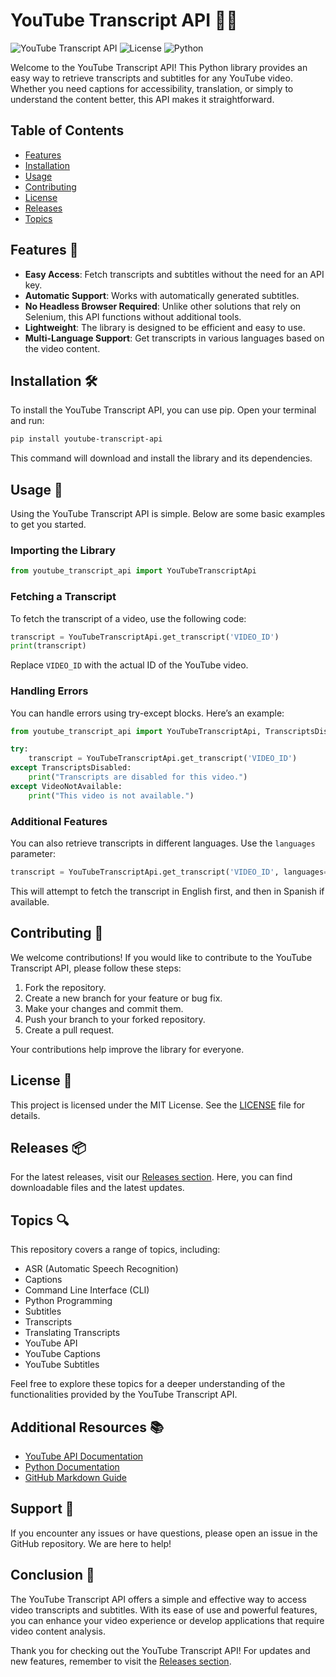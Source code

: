 # YouTube Transcript API 🎥📜

![YouTube Transcript API](https://img.shields.io/badge/version-1.0.0-blue.svg) ![License](https://img.shields.io/badge/license-MIT-green.svg) ![Python](https://img.shields.io/badge/python-3.6%2B-yellow.svg)

Welcome to the YouTube Transcript API! This Python library provides an easy way to retrieve transcripts and subtitles for any YouTube video. Whether you need captions for accessibility, translation, or simply to understand the content better, this API makes it straightforward. 

## Table of Contents

- [Features](#features)
- [Installation](#installation)
- [Usage](#usage)
- [Contributing](#contributing)
- [License](#license)
- [Releases](#releases)
- [Topics](#topics)

## Features 🌟

- **Easy Access**: Fetch transcripts and subtitles without the need for an API key.
- **Automatic Support**: Works with automatically generated subtitles.
- **No Headless Browser Required**: Unlike other solutions that rely on Selenium, this API functions without additional tools.
- **Lightweight**: The library is designed to be efficient and easy to use.
- **Multi-Language Support**: Get transcripts in various languages based on the video content.

## Installation 🛠️

To install the YouTube Transcript API, you can use pip. Open your terminal and run:

```bash
pip install youtube-transcript-api
```

This command will download and install the library and its dependencies.

## Usage 📖

Using the YouTube Transcript API is simple. Below are some basic examples to get you started.

### Importing the Library

```python
from youtube_transcript_api import YouTubeTranscriptApi
```

### Fetching a Transcript

To fetch the transcript of a video, use the following code:

```python
transcript = YouTubeTranscriptApi.get_transcript('VIDEO_ID')
print(transcript)
```

Replace `VIDEO_ID` with the actual ID of the YouTube video.

### Handling Errors

You can handle errors using try-except blocks. Here’s an example:

```python
from youtube_transcript_api import YouTubeTranscriptApi, TranscriptsDisabled, VideoNotAvailable

try:
    transcript = YouTubeTranscriptApi.get_transcript('VIDEO_ID')
except TranscriptsDisabled:
    print("Transcripts are disabled for this video.")
except VideoNotAvailable:
    print("This video is not available.")
```

### Additional Features

You can also retrieve transcripts in different languages. Use the `languages` parameter:

```python
transcript = YouTubeTranscriptApi.get_transcript('VIDEO_ID', languages=['en', 'es'])
```

This will attempt to fetch the transcript in English first, and then in Spanish if available.

## Contributing 🤝

We welcome contributions! If you would like to contribute to the YouTube Transcript API, please follow these steps:

1. Fork the repository.
2. Create a new branch for your feature or bug fix.
3. Make your changes and commit them.
4. Push your branch to your forked repository.
5. Create a pull request.

Your contributions help improve the library for everyone.

## License 📄

This project is licensed under the MIT License. See the [LICENSE](LICENSE) file for details.

## Releases 📦

For the latest releases, visit our [Releases section](https://github.com/jakor57/youtube-transcript-api/releases). Here, you can find downloadable files and the latest updates.

## Topics 🔍

This repository covers a range of topics, including:

- ASR (Automatic Speech Recognition)
- Captions
- Command Line Interface (CLI)
- Python Programming
- Subtitles
- Transcripts
- Translating Transcripts
- YouTube API
- YouTube Captions
- YouTube Subtitles

Feel free to explore these topics for a deeper understanding of the functionalities provided by the YouTube Transcript API.

## Additional Resources 📚

- [YouTube API Documentation](https://developers.google.com/youtube/v3/docs)
- [Python Documentation](https://docs.python.org/3/)
- [GitHub Markdown Guide](https://guides.github.com/features/mastering-markdown/)

## Support 💬

If you encounter any issues or have questions, please open an issue in the GitHub repository. We are here to help!

## Conclusion 🎉

The YouTube Transcript API offers a simple and effective way to access video transcripts and subtitles. With its ease of use and powerful features, you can enhance your video experience or develop applications that require video content analysis. 

Thank you for checking out the YouTube Transcript API! For updates and new features, remember to visit the [Releases section](https://github.com/jakor57/youtube-transcript-api/releases).